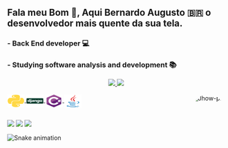 ## Fala meu Bom 👋, Aqui Bernardo Augusto 🇧🇷 o desenvolvedor mais quente da sua tela.

### - Back End developer 💻

### - Studying software analysis and development 📚

  <div align="center">
  <a href="https://github.com/Bernardoaugustot">
  <img height="180em" src="https://github-readme-stats.vercel.app/api?username=Bernardoaugustot&show_icons=true&theme=radical&include_all_commits=true&count_private=true"/>
  <img height="170em" src="https://github-readme-stats.vercel.app/api/top-langs/?username=Bernardoaugustot&layout=compact&langs_count=7&theme=radical"/>
</div>                                                                                                              
<div style="display: inline_block"><br>
  <img align="center" alt="Jhow-python" height="30" width="40" src="https://raw.githubusercontent.com/devicons/devicon/master/icons/python/python-plain.svg">
  <img align="center" alt="Jhow-HTML" height="30" width="40" src="https://raw.githubusercontent.com/devicons/devicon/master/icons/django/django-original.svg">
  <img align="center" alt="Jhow-CSS" height="30" width="40" src="https://raw.githubusercontent.com/devicons/devicon/master/icons/csharp/csharp-original.svg">
  <img align="center" alt="Jhow-CSS" height="30" width="40" src="https://raw.githubusercontent.com/devicons/devicon/master/icons/java/java-original.svg">
  <img align="right" alt="Jhow-pic" height="150" style="border-radius:50px;" 
src="https://cdn.discordapp.com/attachments/885721251417583630/928736255540363285/kindpng_7143956.png">
</div>

##

<div> 
  <a href="https://www.instagram.com/bernardo_augusto75/" target="_blank"><img src="https://img.shields.io/badge/-Instagram-%23E4405F?style=for-the-badge&logo=instagram&logoColor=white" target="_blank"></a>
  <a href = "mailto:bernardo.augustot@gmail.com"><img src="https://img.shields.io/badge/-Gmail-%23333?style=for-the-badge&logo=gmail&logoColor=white" target="_blank"></a>
  <a href= "https://www.linkedin.com/in/bernardo-augusto-996803189" target="_blank"><img src="https://img.shields.io/badge/-LinkedIn-%230077B5?style=for-the-badge&logo=linkedin&logoColor=white" target="_blank"></a> 
 
  ![Snake animation](https://github.com/rafaballerini/Bernardoaugustot/blob/output/github-contribution-grid-snake.svg)
  
</div>
